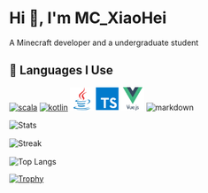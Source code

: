 <h1>Hi 👋, I'm MC_XiaoHei</h1>
<p>A Minecraft developer and a undergraduate student</p>
<h2>🚀 Languages I Use</h2>
<p>
  <a target="_blank" href="https://www.scala-lang.org/index.html" style="display: inline-block;"><img src="https://www.vectorlogo.zone/logos/scala-lang/scala-lang-icon.svg" alt="scala" width="42" height="42" /></a>
  <a target="_blank" href="https://kotlinlang.org" style="display: inline-block;"><img src="https://www.vectorlogo.zone/logos/kotlinlang/kotlinlang-icon.svg" alt="kotlin" width="42" height="42" /></a>
  <a target="_blank" href="https://www.java.com" style="display: inline-block;"><img src="https://raw.githubusercontent.com/devicons/devicon/master/icons/java/java-original.svg" alt="java" width="42" height="42" /></a>
  <a target="_blank" href="https://www.typescriptlang.org" style="display: inline-block;"><img src="https://raw.githubusercontent.com/devicons/devicon/master/icons/typescript/typescript-original.svg" alt="typescript" width="42" height="42" /></a>
  <a target="_blank" href="https://vuejs.org" style="display: inline-block;"><img src="https://raw.githubusercontent.com/devicons/devicon/master/icons/vuejs/vuejs-original-wordmark.svg" alt="vuejs" width="42" height="42" /></a>
  <a target="_blank" style="display: inline-block;"><img src="https://www.vectorlogo.zone/logos/commonmark/commonmark-icon.svg" alt="markdown" width="42" height="42" /></a>
</p>
<p><img align="center" src="https://github-readme-stats.vercel.app/api?username=MC-XiaoHei&theme=default&show_icons=true&hide_border=true&count_private=true" alt="Stats" /></p>
<p><img align="center" src="https://github-readme-streak-stats.herokuapp.com/?user=MC-XiaoHei&theme=default&hide_border=true" alt="Streak" /></p>
<p><img align="center" src="https://github-readme-stats.vercel.app/api/top-langs/?username=MC-XiaoHei&theme=default&show_icons=true&hide_border=true&layout=compact" alt="Top Langs" /></p>
<p><a href="https://github.com/ryo-ma/github-profile-trophy"><img src="https://github-profile-trophy.vercel.app/?username=MC-XiaoHei" alt="Trophy" /></a></p>
